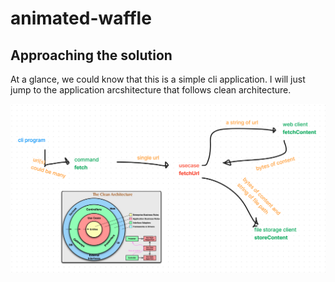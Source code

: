 # animated-waffle

## Approaching the solution

At a glance, we could know that this is a simple cli application.
I will just jump to the application arcshitecture that follows clean architecture.

![](docs/application-architecture.png)
